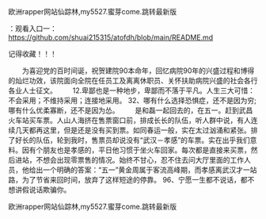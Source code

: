 欧洲rapper网站仙踪林,my5527.蜜芽come.跳转最新版

：观看入口一：https://github.com/shuai215315/atofdh/blob/main/README.md


记得收藏！！！



　　为喜迎党的百时间诞，祝贺建院90本命年，回忆病院90年的兴盛过程和博得的灿烂功效，该院面向全院在任员工及离离休职员、关怀扶助病院兴盛的社会各行各业人士征文。
　　12.卑鄙也是一种地步，卑鄙而不落于平凡。人生三大可惜：不会采用；不维持采用；连接地采用。
	32、哪有什么选择恐惧症，还不是因为穷;哪有什么优柔寡断，还不是因为怂。
　　是和磊一起回去的，在五一。赶到武昌火车站买车票。人山人海挤在售票窗口前，排成长长的队伍，听人群中说，有人连续几天都再这里，但是还是没有买到票。如同春运一般，实在太过汹涌和紧张。排了好长的队伍，轮到我时，售票员却说没有“武汉－孝感”的车票。实在出乎我们意料。因有个朋友也是孝感的，平日他习惯于坐火车回家。每次都是直接来买票，然后进站，不想会出现零票售的情况。始终不甘心，忍不住去问大厅里面的工作人员，他给出一个明确的答案：“五一”黄金周属于客流高峰期，而孝感离武汉才一站路，为了节省来回时间，放弃了这样短途的停靠。
	96、宁愿一生都不说话，都不想讲假说话欺骗你。







欧洲rapper网站仙踪林,my5527.蜜芽come.跳转最新版
